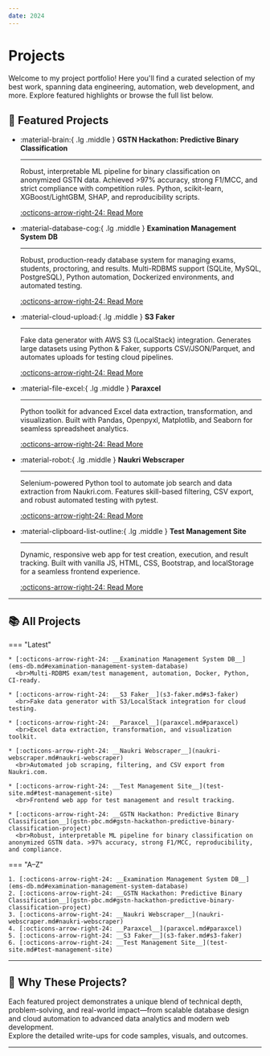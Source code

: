 ```yaml
---
date: 2024
---
```


# Projects

Welcome to my project portfolio! Here you'll find a curated selection of my best work, spanning data engineering, automation, web development, and more. Explore featured highlights or browse the full list below.

## 🚀 Featured Projects

<div class="grid cards" markdown>

- :material-brain:{ .lg .middle } __GSTN Hackathon: Predictive Binary Classification__

    ---

    Robust, interpretable ML pipeline for binary classification on anonymized GSTN data. Achieved >97% accuracy, strong F1/MCC, and strict compliance with competition rules. Python, scikit-learn, XGBoost/LightGBM, SHAP, and reproducibility scripts.

    [:octicons-arrow-right-24: Read More](gstn-pbc.md#gstn-hackathon-predictive-binary-classification-project)

- :material-database-cog:{ .lg .middle } __Examination Management System DB__

    ---

    Robust, production-ready database system for managing exams, students, proctoring, and results. Multi-RDBMS support (SQLite, MySQL, PostgreSQL), Python automation, Dockerized environments, and automated testing.

    [:octicons-arrow-right-24: Read More](ems-db.md#examination-management-system-database)

- :material-cloud-upload:{ .lg .middle } __S3 Faker__

    ---

    Fake data generator with AWS S3 (LocalStack) integration. Generates large datasets using Python & Faker, supports CSV/JSON/Parquet, and automates uploads for testing cloud pipelines.

    [:octicons-arrow-right-24: Read More](s3-faker.md#s3-faker)

- :material-file-excel:{ .lg .middle } __Paraxcel__

    ---

    Python toolkit for advanced Excel data extraction, transformation, and visualization. Built with Pandas, Openpyxl, Matplotlib, and Seaborn for seamless spreadsheet analytics.

    [:octicons-arrow-right-24: Read More](paraxcel.md#paraxcel)

- :material-robot:{ .lg .middle } __Naukri Webscraper__

    ---

    Selenium-powered Python tool to automate job search and data extraction from Naukri.com. Features skill-based filtering, CSV export, and robust automated testing with pytest.

    [:octicons-arrow-right-24: Read More](naukri-webscraper.md#naukri-webscraper)

- :material-clipboard-list-outline:{ .lg .middle } __Test Management Site__

    ---

    Dynamic, responsive web app for test creation, execution, and result tracking. Built with vanilla JS, HTML, CSS, Bootstrap, and localStorage for a seamless frontend experience.

    [:octicons-arrow-right-24: Read More](test-site.md#test-management-site)

</div>

---

## 📚 All Projects

<!-- Tabbed view: Latest (by impact), then Alphabetical -->
=== "Latest"

    * [:octicons-arrow-right-24: __Examination Management System DB__](ems-db.md#examination-management-system-database)  
      <br>Multi-RDBMS exam/test management, automation, Docker, Python, CI-ready.

    * [:octicons-arrow-right-24: __S3 Faker__](s3-faker.md#s3-faker)  
      <br>Fake data generator with S3/LocalStack integration for cloud testing.

    * [:octicons-arrow-right-24: __Paraxcel__](paraxcel.md#paraxcel)  
      <br>Excel data extraction, transformation, and visualization toolkit.

    * [:octicons-arrow-right-24: __Naukri Webscraper__](naukri-webscraper.md#naukri-webscraper)  
      <br>Automated job scraping, filtering, and CSV export from Naukri.com.

    * [:octicons-arrow-right-24: __Test Management Site__](test-site.md#test-management-site)  
      <br>Frontend web app for test management and result tracking.

    * [:octicons-arrow-right-24: __GSTN Hackathon: Predictive Binary Classification__](gstn-pbc.md#gstn-hackathon-predictive-binary-classification-project)  
      <br>Robust, interpretable ML pipeline for binary classification on anonymized GSTN data. >97% accuracy, strong F1/MCC, reproducibility, and compliance.

=== "A–Z"

    1. [:octicons-arrow-right-24: __Examination Management System DB__](ems-db.md#examination-management-system-database)
    2. [:octicons-arrow-right-24: __GSTN Hackathon: Predictive Binary Classification__](gstn-pbc.md#gstn-hackathon-predictive-binary-classification-project)
    3. [:octicons-arrow-right-24: __Naukri Webscraper__](naukri-webscraper.md#naukri-webscraper)
    4. [:octicons-arrow-right-24: __Paraxcel__](paraxcel.md#paraxcel)
    5. [:octicons-arrow-right-24: __S3 Faker__](s3-faker.md#s3-faker)
    6. [:octicons-arrow-right-24: __Test Management Site__](test-site.md#test-management-site)

---

## 🌟 Why These Projects?

Each featured project demonstrates a unique blend of technical depth, problem-solving, and real-world impact—from scalable database design and cloud automation to advanced data analytics and modern web development.  
Explore the detailed write-ups for code samples, visuals, and outcomes.

---
